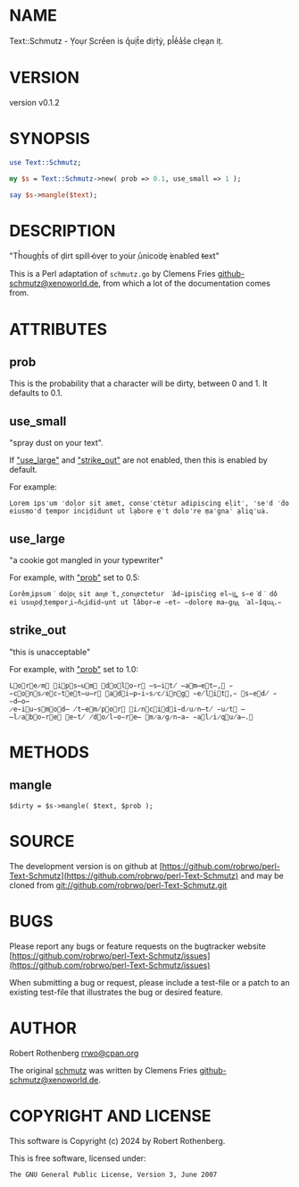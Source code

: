 # NAME

Text::Schmutz - Ỵoụr ̣Scre̒en is q̒uịt̒e di̇ṛṫẏ, pl̒e̒a̒s̒e cl̇ẹạn i̇ṭ.

# VERSION

version v0.1.2

# SYNOPSIS

```perl
use Text::Schmutz;

my $s = Text::Schmutz->new( prob => 0.1, use_small => 1 );

say $s->mangle($text);
```

# DESCRIPTION

"Th̔ough̜t̒s of ḍirt spill ̵ȯve̜r to ̜yo͘ur ̜u̒nico͘de̜ ͘enabled t̵ext"

This is a Perl adaptation of `schmutz.go` by Clemens Fries <github-schmutz@xenoworld.de>, from which a lot of the
documentation comes from.

# ATTRIBUTES

## prob

This is the probability that a character will be dirty, between 0 and 1. It defaults to 0.1.

## use\_small

"spray dust on your text".

If ["use\_large"](#use_large) and ["strike\_out"](#strike_out) are not enabled, then this is enabled by default.

For example:

```
Ḷorem i̇ps̒um ̒doḷor sit amet, conse̒ctėṭur adipiscing eḷit̒, ̒se̒d ̒ḋo
eiusṃo̒d ̣tempor incịḍiḋunt ut lạbore ̣e̒t dolo̒re ̣ma̒gna̒ ̣aliq̒uȧ.
```

## use\_large

"a cookie got mangled in your typewriter"

For example, with ["prob"](#prob) set to 0.5:

```
L̔ore̔m ͓ipsum͘ dol͓or͓ sit am͓e͘t̔, ͓cons͓ectet̔ur ͘a̔d̵i̜pisc̔in̜g el̵i͓t͓,͓ s̵e͘d͘ do̔
ei͘usm͓od̜ ͓temp̜or ͓i̵n̔c͓idid̵u̜nt ut ̔la̔bo̜r̵e ̵et̵ ̵dolore̜ ma̵gn͓a͓ ͘al̵i̔qua͓.̵
```

## strike\_out

"this is unacceptable"

For example, with ["prob"](#prob) set to 1.0:

```
L⃫o⃓r⃫e̷m⃓ ⃒i⃥p⃓s̶u⃓m⃥ ⃫d⃒o⃥l⃒o̵r⃦ ̶s̶i⃫t̸ ̶a⃥m̶e⃒t̶,⃥ ̵c⃫o⃥n⃓s̷e⃓c̵t⃒e⃓t̶u̶r⃫ ⃥a⃒d⃥i̶p̵i̵s̷c̸i⃓n⃒g⃒ ̵e̸l⃦i⃓t⃒,̵ ⃥s̵e⃥d̸ ̵d̶o̶
̷e̵i⃥u̵s⃓m⃓o⃫d̶ ̸t̶e⃒m̸p⃓o⃦r⃒ ⃒i̷n⃥c⃫i⃓d⃥i̵d̷u̷n̶t̸ ̵u̷t⃥ ̶l̷a⃦b⃥o̵r⃓e⃒ ⃒e̵t̸ ̸d⃦o̸l̵o̵r⃓e̶ ⃒m̷a̷g̷n̵a̵ ̵a⃦l̷i̷q⃥u̸a̶.⃒
```

# METHODS

## mangle

```
$dirty = $s->mangle( $text, $prob );
```

# SOURCE

The development version is on github at [https://github.com/robrwo/perl-Text-Schmutz](https://github.com/robrwo/perl-Text-Schmutz)
and may be cloned from [git://github.com/robrwo/perl-Text-Schmutz.git](git://github.com/robrwo/perl-Text-Schmutz.git)

# BUGS

Please report any bugs or feature requests on the bugtracker website
[https://github.com/robrwo/perl-Text-Schmutz/issues](https://github.com/robrwo/perl-Text-Schmutz/issues)

When submitting a bug or request, please include a test-file or a
patch to an existing test-file that illustrates the bug or desired
feature.

# AUTHOR

Robert Rothenberg <rrwo@cpan.org>

The original [schmutz](https://github.com/githubert/schmutz) was written by Clemens Fries <github-schmutz@xenoworld.de>.

# COPYRIGHT AND LICENSE

This software is Copyright (c) 2024 by Robert Rothenberg.

This is free software, licensed under:

```
The GNU General Public License, Version 3, June 2007
```
